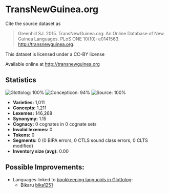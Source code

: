 # TransNewGuinea.org

Cite the source dataset as

> Greenhill SJ. 2015. TransNewGuinea.org: An Online Database of New Guinea Languages. PLoS ONE 10(10): e0141563. http://transnewguinea.org.

This dataset is licensed under a CC-BY license

Available online at http://transnewguinea.org

## Statistics



![Glottolog: 100%](https://img.shields.io/badge/Glottolog-100%25-brightgreen.svg "Glottolog: 100%")
![Concepticon: 94%](https://img.shields.io/badge/Concepticon-94%25-green.svg "Concepticon: 94%")
![Source: 100%](https://img.shields.io/badge/Source-100%25-brightgreen.svg "Source: 100%")

- **Varieties:** 1,011
- **Concepts:** 1,211
- **Lexemes:** 146,268
- **Synonymy:** 1.15
- **Cognacy:** 0 cognates in 0 cognate sets
- **Invalid lexemes:** 0
- **Tokens:** 0
- **Segments:** 0 (0 BIPA errors, 0 CTLS sound class errors, 0 CLTS modified)
- **Inventory size (avg):** 0.00

## Possible Improvements:

- Languages linked to [bookkeeping languoids in Glottolog](http://glottolog.org/glottolog/glottologinformation#bookkeepinglanguoids):
  - Bikaru [bika1251](http://glottolog.org/resource/languoid/id/bika1251)

